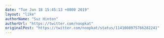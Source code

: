 ```yaml
---
date: "Tue Jun 18 15:45:13 +0000 2019"
layout: "like"
authorName: "Suz Hinton"
authorUrl: "https://twitter.com/noopkat"
originalPost: "https://twitter.com/noopkat/status/1141008975766282241"
---
```

